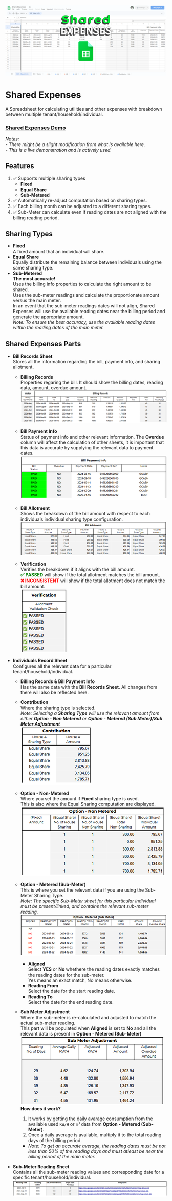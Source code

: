 ![Shared Expenses Preview](https://raw.githubusercontent.com/nivranaitsirhc/kartera-data/refs/heads/master/public/projects/office/sharedexpenses/preview.png)

# Shared Expenses 
A Spreadsheet for calculating utilities and other expenses with breakdown between multiple tenant/household/individual. <br/>

<h3><a alt="Shared Expenses Demo" href="https://docs.google.com/spreadsheets/d/1G4vPJlfiQnKyDakvv3_n3C0w5dtwjeZ9vzos4oEsgQk">Shared Expenses Demo</a></h3>
<em>Notes:<br/>
- There might be a slight modification from what is available here. <br/>
- This is a live demonstration and is actively used.</em><br/>

## Features 
1. ✅ Supports multiple sharing types
    - **Fixed**
    - **Equal Share**
    - **Sub-Metered**
2. ✅ Automatically re-adjust computation based on sharing types.
3. ✅ Each billing month can be adjusted to a different sharing types.
4. ✅ Sub-Meter can calculate even if reading dates are not aligned with the billing reading period.

## Sharing Types 
- **Fixed** <br/>
A fixed amount that an individual will share.
- **Equal Share** <br/>
Equally distribute the remaining balance between individuals using the same sharing type.
- **Sub-Metered** <br/>
<b>The most accurate!</b> <br/>
Uses the billing info properties to calculate the right amount to be shared. <br/>
Uses the sub-meter readings and calculate the proportionate amount versus the main meter. <br/>
In an event that the sub-meter readings dates will not align, Shared Expenses will use the available reading dates near the billing period and generate the appropriate amount.<br/>
<em>Note: To ensure the best accuracy, use the available reading dates within the reading dates of the main meter.</em>

## Shared Expenses Parts
- **Bill Records Sheet** <br/>
Stores all the information regarding the bill, payment info, and sharing allotment. <br/>
  * <strong>Billing Records</strong> <br/>
  Properties regaring the bill. It should show the billing dates, reading data, amount, overdue amount. <br/>
  ![Billing Info](https://raw.githubusercontent.com/nivranaitsirhc/kartera-data/refs/heads/master/public/projects/office/sharedexpenses/details/billing-info.png)<br/>

  * <strong>Bill Payment Info</strong> <br/>
  Status of payment info and other relevant information. The <strong>Overdue</strong> column will affect the calculation of other sheets, it is important that this data is accurate by supplying the relevant data to payment dates. <br/>
  ![Payment Info](https://raw.githubusercontent.com/nivranaitsirhc/kartera-data/refs/heads/master/public/projects/office/sharedexpenses/details/payment-info.png)<br/>

  * <strong>Bill Allotment</strong> <br/>
  Shows the breakdown of the bill amount with respect to each individuals individual sharing type configuration. <br/>
  ![Bill Allotment](https://raw.githubusercontent.com/nivranaitsirhc/kartera-data/refs/heads/master/public/projects/office/sharedexpenses/details/bill-allotment.png)<br/>

  * <strong>Verification</strong> <br/>
  Verifies the breakdown if it aligns with the bill amount.<br/>
  <b style="color:green;">✅ PASSED</b> will show if the total allotment matches the bill amount.<br/>
  <b style="color:red;">❌ INCONSISTENT</b> will show if the total allotment does not match the bill amount.<br/>
  ![Verification](https://raw.githubusercontent.com/nivranaitsirhc/kartera-data/refs/heads/master/public/projects/office/sharedexpenses/details/verification.png)<br/>

- **Individuals Record Sheet** <br/>
Configures all the relevant data for a particular tenant/household/individual.
  * <strong>Billing Records & Bill Payment Info</strong> <br/>
  Has the same data with the <strong>Bill Records Sheet</strong>. All changes from there will also be reflected here. <br/>
  * <strong>Contribution</strong> <br/>
  Where the sharing type is selected. <br/>
  <em>Note: Selecting a <b>Sharing Type</b> will use the relavant amount from either <b>Option - Non Metered</b> or <b>Option - Metered (Sub Meter)/Sub Meter Adjustment</b></em> <br/>
  ![Contribution](https://raw.githubusercontent.com/nivranaitsirhc/kartera-data/refs/heads/master/public/projects/office/sharedexpenses/details/contribution.png)<br/>

  * <strong>Option - Non-Metered</strong> <br/>
  Where you set the amount if <b>Fixed</b> sharing type is used. <br/>
  This is also where the Equal Sharing computation are displayed. <br/>
  ![Non-Metered](https://raw.githubusercontent.com/nivranaitsirhc/kartera-data/refs/heads/master/public/projects/office/sharedexpenses/details/non-metered.png)<br/>

  * <strong>Option - Metered (Sub-Meter)</strong> <br/>
  This is where you set the relevant data if you are using the Sub-Meter Sharing Type. <br/>
  <em>Note: The specific Sub-Meter sheet for this particular individual must be present/linked, and contains the relevant sub-meter reading.</em> <br/>
  ![Metered](https://raw.githubusercontent.com/nivranaitsirhc/kartera-data/refs/heads/master/public/projects/office/sharedexpenses/details/metered.png)<br/>
    * <strong>Aligned</strong> <br/>
    Select <b>YES</b> or <b>No</b> whethere the reading dates exactly matches the reading dates for the sub-meter. <br/>
    Yes means an exact match, No means otherwise. <br/>
    * <strong>Reading From</strong> <br/>
    Select the date for the start reading date. <br/>
    * <strong>Reading To</strong> <br/>
    Select the date for the end reading date. <br/>

  * <strong>Sub Meter Adjustment</strong> <br/>
  Where the sub-meter is re-calculated and adjusted to match the actual sub-meter reading. <br/>
  This part will be populated when <strong>Aligned</strong> is set to <strong>No</strong> and all the relevant data is present in <strong>Option - Metered (Sub-Meter)</strong> <br/>
  ![Sub-Meter Adjustment](https://raw.githubusercontent.com/nivranaitsirhc/kartera-data/refs/heads/master/public/projects/office/sharedexpenses/details/sub-meter-adjustment.png)<br/>
  <strong>How does it work?</strong> <br/>
    1. It works by getting the daily avarage consumption from the available used ```KW/H``` or <code>m<sup>3</sup></code> data from <strong>Option - Metered (Sub-Meter)</strong>. <br/>
    2. Once a daily average is available, multiply it to the total reading days of the billing period. <br/>
    - <em>Note: To get an accurate average, the reading dates must be not less than 50% of the reading days and must atleast be near the billing period of the main meter.</em> <br/>

- **Sub-Meter Reading Sheet** <br/>
Contains all the sub-meter reading values and corresponding date for a specific tenant/household/individual. <br/>
![Sub Meter Reading Sheet](https://raw.githubusercontent.com/nivranaitsirhc/kartera-data/refs/heads/master/public/projects/office/sharedexpenses/details/sub-meter-reading.png)
